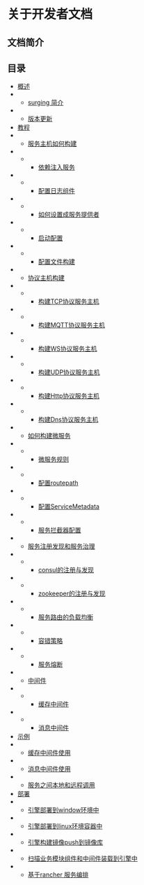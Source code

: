 # 关于开发者文档

## 文档简介

## 目录
- [概述](quick-start/index.md)
- -  [surging 简介]()
- -  [版本更新]()
- [教程]()
- -  [服务主机如何构建]()
- - -  [依赖注入服务]()
- - -  [配置日志组件]()
- - -  [如何设置成服务提供者]()
- - -  [启动配置]()
- - -  [配置文件构建]()
- -  [协议主机构建]()
- - - [构建TCP协议服务主机]()
- - - [构建MQTT协议服务主机]()
- - - [构建WS协议服务主机]()
- - - [构建UDP协议服务主机]()
- - - [构建Http协议服务主机]()
- - - [构建Dns协议服务主机]()
- - [如何构建微服务]()
- - - [微服务规则]()
- - - [配置routepath]()
- - - [配置ServiceMetadata]()
- - - [服务拦截器配置]()
- - [服务注册发现和服务治理]()
- - - [consul的注册与发现]()
- - - [zookeeper的注册与发现]()
- - - [服务路由的负载均衡]()
- - - [容错策略]()
- - - [服务熔断]()
- - [中间件]()
- - - [缓存中间件]()
- - - [消息中间件]()
- [示例]()
- -  [缓存中间件使用]()
- -  [消息中间件使用]()
- -  [服务之间本地和远程调用]()
- [部署]()
- -  [引擎部署到window环境中]()
- -  [引擎部署到linux环境容器中]()
- -  [引擎构建镜像push到镜像库]()
- -  [扫描业务模块组件和中间件装载到引擎中]()
- -  [基于rancher 服务编排 ]()
